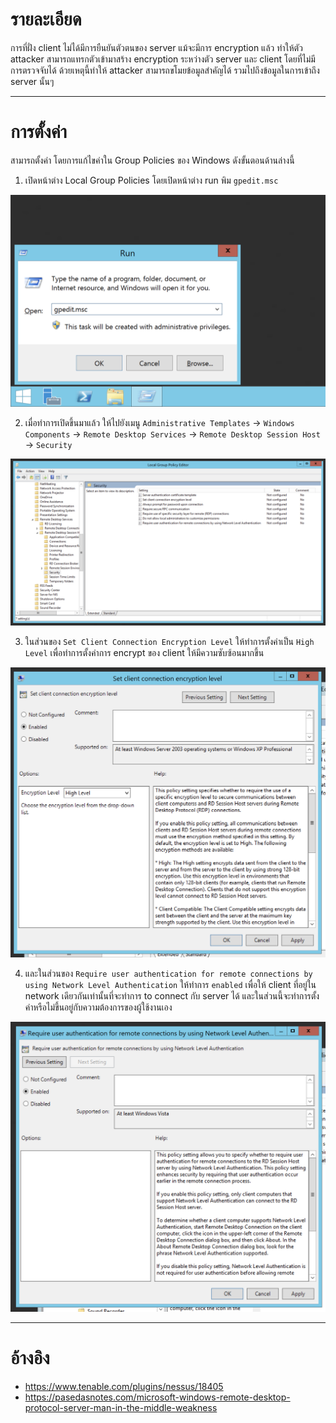 # รายละเอียด
การที่ฝั่ง client ไม่ได้มีการยืนยันตัวตนของ server แม้จะมีการ encryption แล้ว ทำให้ตัว attacker สามารถแทรกตัวเข้ามาสร้าง encryption ระหว่างตัว server และ client โดยที่ไม่มีการตรวจจับได้ ด้วยเหตุนี้ทำให้ attacker สามารถขโมยข้อมูลสำคัญได้ รวมไปถึงข้อมูลในการเข้าถึง server นั้นๆ
*****

# การตั้งค่า
สามารถตั้งค่า โดยการแก้ไขค่าใน Group Policies ของ Windows ดังขั้นตอนด้านล่างนี้

1. เปิดหน้าต่าง Local Group Policies โดยเปิดหน้าต่าง run พิม `gpedit.msc`

![](./img/rdp1.png)

2. เมื่อทำการเปิดขึ้นมาแล้ว ให้ไปยังเมนู `Administrative Templates` -> `Windows Components` -> `Remote Desktop Services` -> `Remote Desktop Session Host` -> `Security` 

![](./img/rdp2.png)

3. ในส่วนของ `Set Client Connection Encryption Level` ให้ทำการตั้งค่าเป็น `High Level` เพื่อทำการตั้งค่าการ encrypt ของ client ให้มีความซับซ้อนมากขึ้น

![](./img/rdp3.png)

4. และในส่วนของ `Require user authentication for remote connections by using Network Level Authentication` ให้ทำการ `enabled` เพื่อให้ client ที่อยู่ใน network เดียวกันเท่านั้นที่จะทำการ to connect กับ server ได้ และในส่วนนี้จะทำการตั้งค่าหรือไม่ขึ้นอยู่กับความต้องการของผู้ใช้งานเอง

![](./img/rdp4.png)

*****

# อ้างอิง

* https://www.tenable.com/plugins/nessus/18405
* https://pasedasnotes.com/microsoft-windows-remote-desktop-protocol-server-man-in-the-middle-weakness